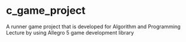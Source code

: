 # c_game_project
A runner game project that is developed for Algorithm and Programming Lecture by using Allegro 5 game development library
